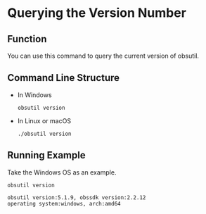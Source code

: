 # Querying the Version Number<a name="EN-US_TOPIC_0141181372"></a>

## Function<a name="section1479112110815"></a>

You can use this command to query the current version of obsutil.

## Command Line Structure<a name="section1220752192216"></a>

-   In Windows

    ```
    obsutil version
    ```

-   In Linux or macOS

    ```
    ./obsutil version
    ```


## Running Example<a name="section15899161919244"></a>

Take the Windows OS as an example.

```
obsutil version

obsutil version:5.1.9, obssdk version:2.2.12
operating system:windows, arch:amd64
```

